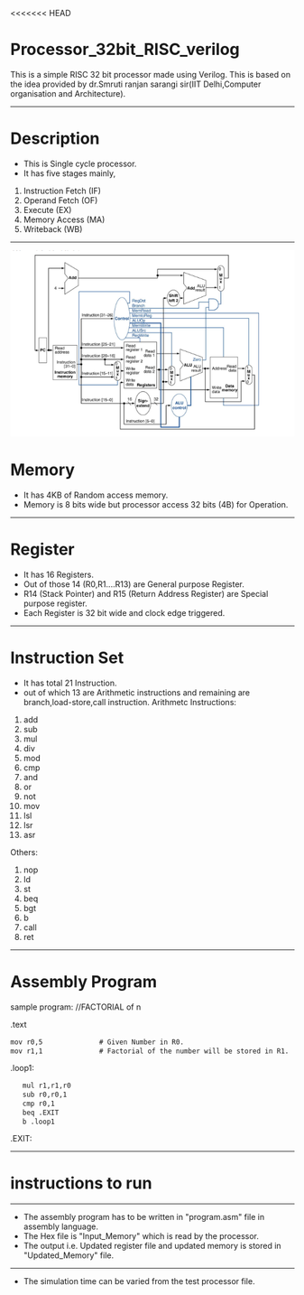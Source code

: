 <<<<<<< HEAD
# Processor_32bit_RISC_verilog

This is a simple RISC 32 bit processor made using Verilog.
This is based on the idea provided by dr.Smruti ranjan sarangi sir(IIT Delhi,Computer organisation and Architecture).

---------------------------------------------------------------------------------------------------------------------
# Description

  * This is Single cycle processor.
  * It has five stages mainly, 
  
  1. Instruction Fetch (IF)
  2. Operand Fetch     (OF)
  3. Execute           (EX)
  4. Memory Access     (MA)
  5. Writeback         (WB)
  -------------------------------------------------------------------------------------------------------------------
  ![SINGLE CYCLE PROCESSOR](php1Dz2Oh.png)
# Memory

 * It has 4KB of Random access memory.
 * Memory is 8 bits wide but processor access 32 bits (4B) for Operation.
---------------------------------------------------------------------------------------------------------------------

# Register

* It has 16 Registers.
* Out of those 14 (R0,R1....R13) are General purpose Register.
* R14 (Stack Pointer) and R15 (Return Address Register) are Special purpose register.
* Each Register is 32 bit wide and clock edge triggered. 
---------------------------------------------------------------------------------------------------------------------
# Instruction Set

* It has total 21 Instruction.
* out of which 13 are Arithmetic instructions and remaining are branch,load-store,call instruction.
Arithmetc Instructions:

 1. add
 2. sub
 3. mul
 4. div
 5. mod
 6. cmp
 7. and
 8. or
 9. not
10. mov
11. lsl
12. lsr
13. asr

Others:

1. nop
2. ld
3. st
4. beq
5. bgt
6. b
7. call
8. ret

--------------------------------------------------------------------------------------------------------------
# Assembly Program
   sample program:
 //FACTORIAL of n
 

.text

    mov r0,5              # Given Number in R0.
    mov r1,1              # Factorial of the number will be stored in R1.

.loop1:

       mul r1,r1,r0
       sub r0,r0,1
       cmp r0,1
       beq .EXIT
       b .loop1

.EXIT:

      
 ------------------------------------------------------------------------------------------------------------------  
# instructions to run
----------------------------------------------------------
* The assembly program has to be written in "program.asm" file in 
assembly language.
* The Hex file is "Input_Memory" which is read by the processor.
* The output i.e. Updated register file and updated memory is stored in "Updated_Memory" file.
----------------------------------------------------------
* The simulation time can be varied from the test processor file.


